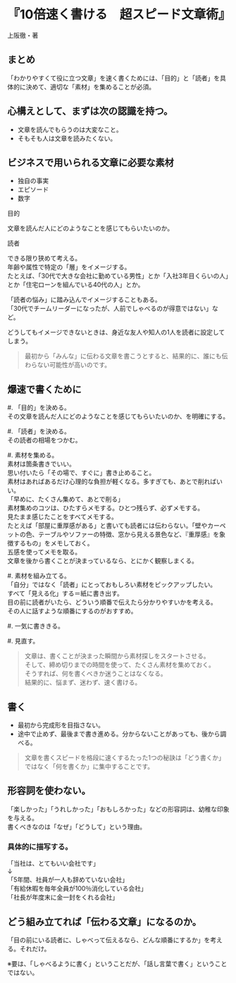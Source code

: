 ﻿---
lang: ja
pagetitle: まとめ
---






















# 『10倍速く書ける　超スピード文章術』
上阪徹・著


## まとめ

「わかりやすくて役に立つ文章」を速く書くためには、「目的」と「読者」を具体的に決めて、適切な「素材」を集めることが必須。


## 心構えとして、まずは次の認識を持つ。

* 文章を読んでもらうのは大変なこと。
* そもそも人は文章を読みたくない。


## ビジネスで用いられる文章に必要な素材

* 独自の事実
* エピソード
* 数字



目的

文章を読んだ人にどのようなことを感じてもらいたいのか。

読者

できる限り狭めて考える。  
年齢や属性で特定の「層」をイメージする。  
たとえば、「30代で大きな会社に勤めている男性」とか「入社3年目くらいの人」とか「住宅ローンを組んでいる40代の人」とか。

「読者の悩み」に踏み込んでイメージすることもある。  
「30代でチームリーダーになったが、人前でしゃべるのが得意ではない」など。

どうしてもイメージできないときは、身近な友人や知人の1人を読者に設定してしまう。

> 最初から「みんな」に伝わる文章を書こうとすると、結果的に、誰にも伝わらない可能性が高いのです。


## 爆速で書くために

#. 「目的」を決める。\
その文章を読んだ人にどのようなことを感じてもらいたいのか、を明確にする。

#. 「読者」を決める。 \
その読者の相場をつかむ。

#. 素材を集める。 \
素材は箇条書きでいい。  
思い付いたら「その場で、すぐに」書き止めること。  
素材はあればあるだけ心理的な負担が軽くなる。多すぎても、あとで削ればいい。  
「早めに、たくさん集めて、あとで削る」  
素材集めのコツは、ひたすらメモする。ひとつ残らず、必ずメモする。  
見たまま感じたことをすべてメモする。  
たとえば「部屋に重厚感がある」と書いても読者には伝わらない。「壁やカーペットの色、テーブルやソファーの特徴、窓から見える景色など、『重厚感』を象徴するもの」をメモしておく。  
五感を使ってメモを取る。  
文章を後から書くことが決まっているなら、とにかく観察しまくる。  

#. 素材を組み立てる。 \
「自分」ではなく「読者」にとっておもしろい素材をピックアップしたい。  
すべて「見える化」する＝紙に書き出す。  
目の前に読者がいたら、どういう順番で伝えたら分かりやすいかを考える。  
その人に話すような順番にするのがおすすめ。


#. 一気に書ききる。

#. 見直す。


> 文章は、書くことが決まった瞬間から素材探しをスタートさせる。  
> そして、締め切りまでの時間を使って、たくさん素材を集めておく。  
> そうすれば、何を書くべきか迷うことはなくなる。  
> 結果的に、悩まず、迷わず、速く書ける。


## 書く

* 最初から完成形を目指さない。
* 途中で止めず、最後まで書き進める。分からないことがあっても、後から調べる。

> 文章を書くスピードを格段に速くするたった1つの秘訣は「どう書くか」ではなく「何を書くか」に集中することです。


## 形容詞を使わない。

「楽しかった」「うれしかった」「おもしろかった」などの形容詞は、幼稚な印象を与える。    
書くべきなのは「なぜ」「どうして」という理由。

### 具体的に描写する。

「当社は、とてもいい会社です」  
↓  
「5年間、社員が一人も辞めていない会社」  
「有給休暇を毎年全員が100％消化している会社」  
「社長が年度末に金一封をくれる会社」




## どう組み立てれば「伝わる文章」になるのか。

「目の前にいる読者に、しゃべって伝えるなら、どんな順番にするか」を考える。それだけ。

※要は、「しゃべるように書く」ということだが、「話し言葉で書く」ということではない。


